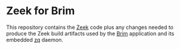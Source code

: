 # Zeek for Brim

This repository contains the [Zeek](https://github.com/zeek/zeek) code plus any
changes needed to produce the Zeek build artifacts used by the
[Brim](https://github.com/brimsec/brim) application and its embedded
[zq](https://github.com/brimsec/zq) daemon.

